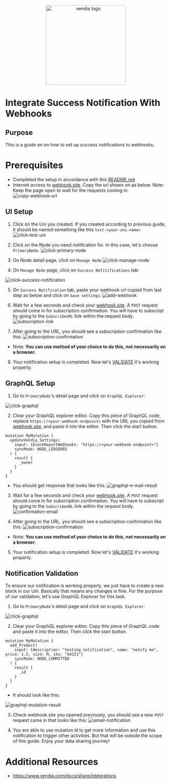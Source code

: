 <p align="center">
  <a href="https://vendia.net/">
    <img src="https://share.vendia.net/logo.svg" alt="vendia logo" width="250px">
  </a>
</p>

# Integrate Success Notification With Webhooks

## Purpose
This is a guide on on how to set up success notifications to webhooks.

# Prerequisites
* Completed the setup in accordance with this [README.md](../../README.md)
* Internet access to [webhook.site](https://webhook.site). Copy the url shown on as below. Note: Keep the page open to wait for the requests coming in.
![copy-webhook-url](../../img/success/webhook/copy-webhook-url.png)

## UI Setup
1. Click on the Uni you created. If you created according to previous guide, it should be named something like this `test-<your-uni-name>`
![click-test-uni](../../img/re-usable/click-test-uni.png)

2. Click on the Node you need notification for. In this case, let's choose `PrimaryNode`.
![click-primary-node](../../img/re-usable/click-primary-node.png)

3. On Node detail page, click on `Manage Node`
![click-manage-node](../../img/re-usable/click-manage-node.png)

4. On `Manage Node` page, click on `Success Nofitifications` tab:

![click-success-notification](../../img/success/click-success-notification.png)

5. On `Success Notification` tab, paste your webhook url copied from last step as below and click on `Save settings`:
![add-webhook](../../img/success/webhook/success-webhook-setting.png)


6. Wait for a few seconds and check your [webhook.site](https://webhook.site). A `POST` request should come in for subscription confirmation. You will have to subscript by going to the `SubscribeURL` link within the request body.
![subscription-link](../../img/success/webhook/subscribe-message.png)

7. After going to the URL, you should see a subscription confirmation like this:
![subscription-confirmation](../../img/success/webhook/confirmation-message.png)
* Note: **You can use method of your choice to do this, not necessarily on a browser.**

8. Your notification setup is completed. Now let's [VALIDATE](#notification-validation) it's working properly.

## GraphQL Setup

1. Go to `PrimaryNode`'s detail page and click on `GraphQL Explorer`: 

![click-graphql](../../img/re-usable/click-grahql-explorer.png)

2. Clear your GraphQL explorer editor. Copy this piece of GraphQL code, replace `https://<your-webhook-endpoint>` with the URL you copied from [webhook.site](https://webhook.site), and paste it into the editor. Then click the start button.
```
mutation MyMutation {
  updateVendia_Settings(
    input: {blockReportWebhooks: "https://<your-webhook-endpoint>"}
    syncMode: NODE_LEDGERED
  ) {
    result {
      _owner
    }
  }
}

```
* You should get response that looks like this:
![graphql-e-mail-result](../../img/success/webhook/graphql-add-webhook.png)

3. Wait for a few seconds and check your [webhook.site](https://webhook.site). A `POST` request should come in for subscription confirmation. You will have to subscript by going to the `SubscribeURL` link within the request body.
![confirmation-email](../../img/success/webhook/subscribe-message.png)

4. After going to the URL, you should see a subscription confirmation like this:
![subscription-confirmation](../../img/success/webhook/confirmation-message.png)
* Note: **You can use method of your choice to do this, not necessarily on a browser.**

5. Your notification setup is completed. Now let's [VALIDATE](#notification-validation) it's working properly.

## Notification Validation
To ensure our notification is working properly, we just have to create a new block in our Uni. Basically that means any changes is fine. For the purpose of our validation, let's use GraphQL Explorer for this task.

1. Go to `PrimaryNode`'s detail page and click on `GraphQL Explorer`: 

![click-graphql](../../img/re-usable/click-grahql-explorer.png)

2. Clear your GraphQL explorer editor. Copy this piece of GraphQL code and paste it into the editor. Then click the start button.
```
mutation MyMutation {
  add_Product(
    input: {description: "testing notification", name: "notify me", price: 1.5, size: M, sku: "54321"}
    syncMode: NODE_COMMITTED
  ) {
    result {
      _id
    }
  }
}
```
* It should look like this:

![graphql-mutation-result](../../img/re-usable/create-new-block.png)

3. Check webhook.site you opened previously, you should see a new `POST` request came in that looks like this: 
![email-notification](../../img/success/webhook/webhook-block-notification.png)


4. You are able to use mutation id to get more information and use this notification to trigger other activities. But that will be outside the scope of this guide. Enjoy your data sharing journey!

# Additional Resources

* https://www.vendia.com/docs/share/integrations